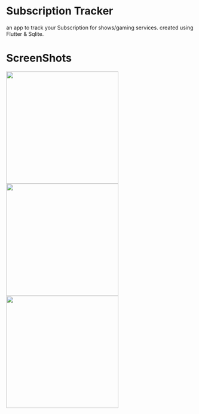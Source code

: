 # Subscription Tracker

an app to track your Subscription for shows/gaming services. created using Flutter & Sqlite.

# ScreenShots
<div>

<img src="https://user-images.githubusercontent.com/62109686/121804464-33e41380-cc4f-11eb-9070-25f905990c3c.png" width="300">
  <img src="https://user-images.githubusercontent.com/62109686/121804625-eddb7f80-cc4f-11eb-9da8-d3cdaf007ecc.png" width="300">
  <img src="https://user-images.githubusercontent.com/62109686/121804624-ecaa5280-cc4f-11eb-8581-ef70bd294dd8.png" width="300">

</div>

